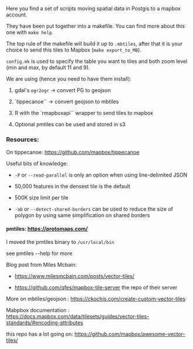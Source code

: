 Here you find a set of scripts moving spatial data in Postgis to a mapbox account. 

They have been put together into a makefile. You can find more about this one with `make help`. 

The top rule of the makefile will build it up to `.mbtiles`, after that it is your choice to send this tiles to Mapbox (`make export_to_MB`). 

`config.mk` is used to specify the table you want to tiles and both zoom level (min and max, by default 11 and 9). 

We are using (hence you need to have them install):

1.  gdal's `ogr2ogr` -> convert PG to geojson

2.  `tippecanoe`` -> convert geojson to mbtiles 

3. R with the `rmapboxapi`` wrapper to send tiles to mapbox

4. Optional pmtiles can be used and stored in s3 

### Resources: 

On tippecanoe: https://github.com/mapbox/tippecanoe

Useful bits of knowledge: 

- `-P` or `--read-parallel` is only an option when using line-delimited JSON

- 50,000 features in the densest tile is the default

- 500K size limit per tile

- `-ab` or `--detect-shared-borders` can be used to reduce the size of polygon by using same simplification on shared borders 

#### pmtiles: https://protomaps.com/

I moved the pmtiles binary to `/usr/local/bin` 

see pmtiles --help for more

Blog post from Miles Mcbain: 

- https://www.milesmcbain.com/posts/vector-tiles/

- https://github.com/qfes/mapbox-tile-server the repo of their server 

More on mbtiles/geojson : https://ckochis.com/create-custom-vector-tiles

Mabpbox documentation : https://docs.mapbox.com/data/tilesets/guides/vector-tiles-standards/#encoding-attributes

this repo has a lot going on: https://github.com/mapbox/awesome-vector-tiles/